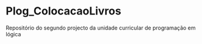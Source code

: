 # Plog_ColocacaoLivros
Repositório do segundo projecto da unidade curricular de programação em lógica
